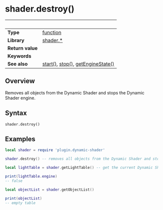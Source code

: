 # shader.destroy()

|                      | &nbsp; 
| -------------------- | ---------------------------------------------------------------
| __Type__             | [function](http://docs.coronalabs.com/api/type/Function.html)
| __Library__          | [shader.*](README.md)
| __Return value__     | 
| __Keywords__         | 
| __See also__         | [start()](start.markdown), [stop()](stop.markdown), [getEngineState()](getEngineState.markdown)


## Overview

Removes all objects from the Dynamic Shader and stops the Dynamic Shader engine.

## Syntax

	shader.destroy()

## Examples

``````lua
local shader = require 'plugin.dynamic-shader'

shader.destroy() -- removes all objects from the Dynamic Shader and stops the Dynamic Shader engine

local lightTable = shader.getLightTable() -- get the current Dynamic Shader values

print(lightTable.engine)
-- false

local objectList = shader.getObjectList()

print(objectList)
-- empty table


``````
